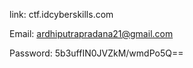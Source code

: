 link: ctf.idcyberskills.com

Email: ardhiputrapradana21@gmail.com

Password:  5b3uffIN0JVZkM/wmdPo5Q==
